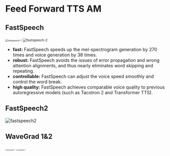 # Feed Forward TTS AM

## FastSpeech

<img src="https://www.microsoft.com/en-us/research/uploads/prod/2019/12/MSResearch_20191205_NeurIPS_FastSpeech_1400x788_r2t3.gif" alt="fastspeech-1" style="zoom:50%;" />

<img src="https://www.microsoft.com/en-us/research/uploads/prod/2019/12/fastspeech-1.png" alt="fastspeech-2" style="zoom:75%;" />

- **fast:** FastSpeech speeds up the mel-spectrogram generation by 270 times and voice generation by 38 times.
- **robust:** FastSpeech avoids the issues of error propagation and wrong attention alignments, and thus nearly eliminates word skipping and repeating.
- **controllable:** FastSpeech can adjust the voice speed smoothly and control the word break.
- **high quality:** FastSpeech achieves comparable voice quality to previous autoregressive models (such as Tacotron 2 and Transformer TTS).

## FastSpeech2

![fastspeech2](https://www.microsoft.com/en-us/research/uploads/prod/2021/04/fastspeech2-1.png)

## WaveGrad 1&2

<img src="https://pythonawesome.com/content/images/2021/06/model_1-1.png" alt="wavegrad2-1" style="zoom:30%;" />

<img src="https://pythonawesome.com/content/images/2021/06/model_2.png" alt="wavgrad2-2" style="zoom:30%;" />

